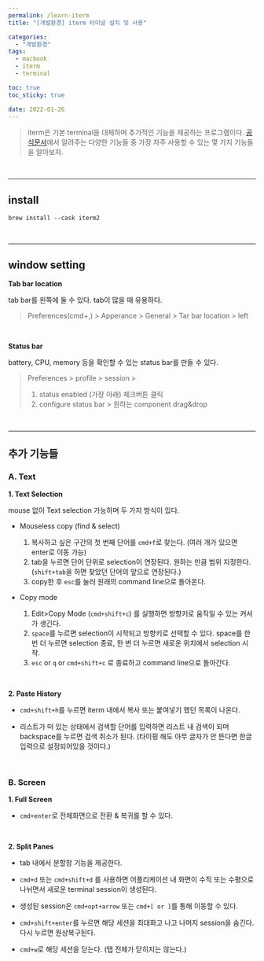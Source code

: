 ```yaml
---
permalink: /learn-iterm
title: "[개발환경] iterm 터미널 설치 및 사용"

categories: 
  - "개발환경"
tags: 
  - macbook
  - iterm
  - terminal

toc: true
toc_sticky: true

date: 2022-01-26
---
```


>iterm은 기본 terminal을 대체하며 추가적인 기능을 제공하는 프로그램이다. [공식문서](https://iterm2.com/documentation.html)에서 알려주는 다양한 기능들 중 가장 자주 사용할 수 있는 몇 가지 기능들을 알아보자.

&nbsp;

---

## install
```
brew install --cask iterm2
```

&nbsp;

---

## window setting
**Tab bar location**

tab bar를 왼쪽에 둘 수 있다. tab이 많을 때 유용하다.

> Preferences(cmd+,) > Apperance > General > Tar bar location > left

&nbsp;

**Status bar**

battery, CPU, memory 등을 확인할 수 있는 status bar를 만들 수 있다.

> Preferences > profile > session >
> 1) status enabled (가장 아래) 체크버튼 클릭
> 2) configure status bar > 원하는 component drag&drop

&nbsp;

---

## 추가 기능들
### A. Text

**1. Text Selection**

mouse 없이 Text selection 가능하며 두 가지 방식이 있다.

-  Mouseless copy (find & select)
    1. 복사하고 싶은 구간의 첫 번째 단어를 ```cmd+f```로 찾는다. (여러 개가 있으면 enter로 이동 가능)
    2. tab을 누르면 단어 단위로 selection이 연장된다. 원하는 만큼 범위 지정한다. (```shift+tab```을 하면 찾았던 단어의 앞으로 연장된다.)
    3. copy한 후 ```esc```를 눌러 원래의 command line으로 돌아온다.

- Copy mode
    1. Edit>Copy Mode (```cmd+shift+c```) 를 실행하면 방향키로 움직일 수 있는 커서가 생긴다.
    2. ```space```를 누르면 selection이 시작되고 방향키로 선택할 수 있다. space를 한 번 더 누르면 selection 종료, 한 번 더 누르면 새로운 위치에서 selection 시작.
    3. ```esc``` or ```q``` or ```cmd+shift+c``` 로 종료하고 command line으로 돌아간다.

&nbsp;

**2. Paste History**

- ```cmd+shift+h```를 누르면 iterm 내에서 복사 또는 붙여넣기 했던 목록이 나온다.

- 리스트가 떠 있는 상태에서 검색할 단어를 입력하면 리스트 내 검색이 되며 backspace를 누르면 검색 취소가 된다. (타이핑 해도 아무 글자가 안 뜬다면 한글입력으로 설정되어있을 것이다.)

&nbsp;

### B. Screen

**1. Full Screen**

- ```cmd+enter```로 전체화면으로 전환 & 복귀를 할 수 있다.

&nbsp;

**2. Split Panes**

- tab 내에서 분할창 기능을 제공한다.

- ```cmd+d``` 또는 ```cmd+shift+d``` 를 사용하면 어플리케이션 내 화면이 수직 또는 수평으로 나뉘면서 새로운 terminal session이 생성된다.

- 생성된 session은 ```cmd+opt+arrow``` 또는 ```cmd+[ or ]```를 통해 이동할 수 있다.

- ```cmd+shift+enter```를 누르면 해당 세션을 최대화고 나고 나머지 session을 숨긴다. 다시 누르면 원상복구된다.

- ```cmd+w```로 해당 세션을 닫는다. (탭 전체가 닫히지는 않는다.)




